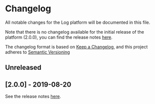 # Changelog

All notable changes for the Log platform will be documented in this file.

Note that there is no changelog available for the initial release of the platform (2.0.0), you can find the release notes [here](https://github.com/xatkit-bot-platform/xatkit-log-platform/releases).

The changelog format is based on [Keep a Changelog](https://keepachangelog.com/en/1.0.0/), and this project adheres to [Semantic Versioning](https://semver.org/v2.0.0.html)

## Unreleased



## [2.0.0] - 2019-08-20 

See the release notes [here](https://github.com/xatkit-bot-platform/xatkit-log-platform/releases).

